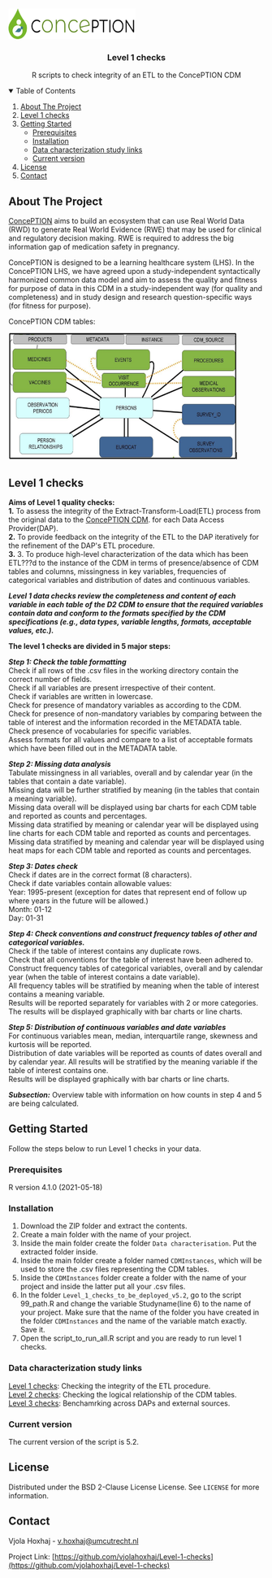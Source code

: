 
<!-- PROJECT LOGO -->
<br />
<p align="left">
  <a href="https://github.com/vjolahoxhaj/Level-1-checks">
    <img src="images/conception_logo.png" alt="Logo" width="250" height="60">
  </a>
  </p>
  
 <h3 align="center">Level 1 checks</h3>
 <p align="center"> R scripts to check integrity of an ETL to the ConcePTION CDM </p>
 
<!-- TABLE OF CONTENTS -->
<details open="open">
  <summary>Table of Contents</summary>
  <ol>
    <li>
      <a href="#about-the-project">About The Project</a>
    </li>
    <li>
      <a href="#level-1-checks">Level 1 checks</a>
    </li>
    <li>
      <a href="#getting-started">Getting Started</a>
      <ul>
        <li><a href="#prerequisites">Prerequisites</a></li>
        <li><a href="#installation">Installation</a></li>
        <li><a href="#Data characterization study links">Data characterization study links</a></li> 
        <li><a href="#installation">Current version</a></li>
      </ul>
    </li>
    <li><a href="#license">License</a></li>
    <li><a href="#contact">Contact</a></li>
  </ol>
</details>

<!-- ABOUT THE PROJECT -->
## About The Project

[ConcePTION](https://www.imi-conception.eu) aims to build an ecosystem that can use Real World Data (RWD) to generate Real World Evidence (RWE) that may be used for clinical and regulatory decision making. RWE is required to address the big information gap of medication safety in pregnancy.   

ConcePTION is designed to be a learning healthcare system (LHS). In the ConcePTION LHS, we have agreed upon a study-independent syntactically harmonized common data model and aim to assess the quality and fitness for purpose of data in this CDM in a study-independent way (for quality and completeness) and in study design and research question-specific ways (for fitness for purpose).

ConcePTION CDM tables:
<p align="left">
  <a href="https://github.com/vjolahoxhaj/Level-1-checks">
    <img src="images/conception_cdm_tables.png" alt="Logo" width="450" height="250">
  </a>
  </p>

<!-- Level 1 checks -->
## Level 1 checks

**Aims of Level 1 quality checks:**      
**1.**	To assess the integrity of the Extract-Transform-Load(ETL) process from the original data to the [ConcePTION CDM](https://docs.google.com/spreadsheets/d/1hc-TBOfEzRBthGP78ZWIa13C0RdhU7bK/edit#gid=413205035). for each Data Access Provider(DAP).           
**2.**	To provide feedback on the integrity of the ETL to the DAP iteratively for the refinement of the DAP's ETL procedure.    
**3.** 3.	To produce high-level characterization of the data which has been ETL???d to the instance of the CDM in terms of presence/absence of CDM tables and columns, missingness in key variables, frequencies of categorical variables and distribution of dates and continuous variables.   


***Level 1 data checks review the completeness and content of each variable in each table of the D2 CDM to ensure that the required variables contain data and conform to the formats specified by the CDM specifications (e.g., data types, variable lengths, formats, acceptable values, etc.).*** 

**The level 1 checks are divided in 5 major steps:**   

***Step 1: Check the table formatting***     
Check if all rows of the .csv files in the working directory contain the correct number of fields.    
Check if all variables are present irrespective of their content.    
Check if variables are written in lowercase.     
Check for presence of mandatory variables as according to the CDM.    
Check for presence of non-mandatory variables by comparing between the table of interest and the information recorded in the METADATA table.    
Check presence of vocabularies for specific variables.    
Assess formats for all values and compare to a list of acceptable formats which have been filled out in the METADATA table.     

***Step 2: Missing data analysis***     
Tabulate missingness in all variables, overall and by calendar year (in the tables that contain a date variable).     
Missing data will be further stratified by meaning (in the tables that contain a meaning variable).    
Missing data overall will be displayed using bar charts for each CDM table and reported as counts and percentages.    
Missing data stratified by meaning or calendar year will be displayed using line charts for each CDM table and reported as counts and percentages.    
Missing data stratified by meaning and calendar year will be displayed using heat maps for each CDM table and reported as counts and percentages.     

***Step 3: Dates check***     
Check if dates are in the correct format (8 characters).      
Check if date variables contain allowable values:    
Year: 1995-present (exception for dates that represent end of follow up where years in the future will be allowed.)    
Month: 01-12    
Day: 01-31    

***Step 4: Check conventions and construct frequency tables of other and categorical variables.***    
Check if the table of interest contains any duplicate rows.    
Check that all conventions for the table of interest have been adhered to.     
Construct frequency tables of categorical variables, overall and by calendar year (when the table of interest contains a date variable).     
All frequency tables will be stratified by meaning when the table of interest contains a meaning variable.     
Results will be reported separately for variables with 2 or more categories.    
The results will be displayed graphically with bar charts or line charts.    

***Step 5: Distribution of continuous variables and date variables***    
For continuous variables mean, median, interquartile range, skewness and kurtosis will be reported.     
Distribution of date variables will be reported as counts of dates overall and by calendar year. All results will be stratified by the meaning variable if the table of interest contains one.    
Results will be displayed graphically with bar charts or line charts.    

***Subsection:***
Overview table with information on how counts in step 4 and 5 are being calculated.    

<!-- GETTING STARTED -->
## Getting Started

Follow the steps below to run Level 1 checks in your data.  

### Prerequisites

R version 4.1.0 (2021-05-18)

### Installation

1. Download the ZIP folder and extract the contents.
2. Create a main folder with the name of your project.  
3. Inside the main folder create the folder `Data characterisation`. Put the extracted folder inside.
4. Inside the main folder create a folder named `CDMInstances`, which will be used to store the .csv files representing the CDM tables.
5. Inside the `CDMInstances` folder create a folder with the name of your project and inside the latter put all your .csv files.
6. In the folder `Level_1_checks_to_be_deployed_v5.2`, go to the script 99_path.R and change the variable Studyname(line 6) to the name of your project. Make sure that the name of the folder you have created in the folder `CDMInstances` and the name of the variable match exactly. Save it.   
7. Open the script_to_run_all.R script and you are ready to run level 1 checks.

### Data characterization study links   

[Level 1 checks](https://github.com/vjolahoxhaj/Level-1-checks?organization=vjolahoxhaj&organization=vjolahoxhaj): Checking the integrity of the ETL procedure.     
[Level 2 checks](https://github.com/IMI-ConcePTION/Level-2-checks): Checking the logical relationship of the CDM tables.    
[Level 3 checks](https://github.com/IMI-ConcePTION/Level-3-checks): Benchamrking across DAPs and external sources.     

### Current version

The current version of the script is 5.2.

<!-- LICENSE -->
## License

Distributed under the BSD 2-Clause License License. See `LICENSE` for more information.



<!-- CONTACT -->
## Contact

Vjola Hoxhaj - v.hoxhaj@umcutrecht.nl

Project Link: [https://github.com/vjolahoxhaj/Level-1-checks](https://github.com/vjolahoxhaj/Level-1-checks)

